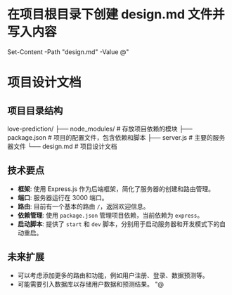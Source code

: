 # 在项目根目录下创建 design.md 文件并写入内容
Set-Content -Path "design.md" -Value @"
# 项目设计文档

## 项目目录结构

love-prediction/
├── node_modules/ # 存放项目依赖的模块
├── package.json # 项目的配置文件，包含依赖和脚本
├── server.js # 主要的服务器文件
└── design.md # 项目设计文档
## 技术要点

- **框架**: 使用 Express.js 作为后端框架，简化了服务器的创建和路由管理。
- **端口**: 服务器运行在 3000 端口。
- **路由**: 目前有一个基本的路由 `/`，返回欢迎信息。
- **依赖管理**: 使用 `package.json` 管理项目依赖，当前依赖为 `express`。
- **启动脚本**: 提供了 `start` 和 `dev` 脚本，分别用于启动服务器和开发模式下的自动重启。

## 未来扩展

- 可以考虑添加更多的路由和功能，例如用户注册、登录、数据预测等。
- 可能需要引入数据库以存储用户数据和预测结果。
"@
